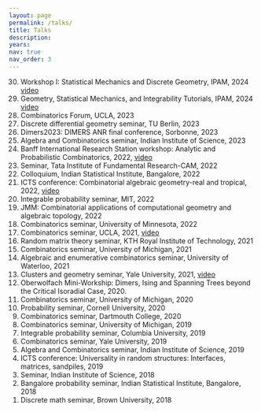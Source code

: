 ```yaml
---
layout: page
permalink: /talks/
title: Talks
description: 
years: 
nav: true
nav_order: 3
---
```


<ol reversed>
<li>Workshop I: Statistical Mechanics and Discrete Geometry, IPAM, 2024  <a href="https://www.youtube.com/watch?v=gIrvEMnSzkM">video</a></li>
<li>Geometry, Statistical Mechanics, and Integrability Tutorials, IPAM, 2024  <a href="https://www.youtube.com/watch?v=IGP9meEIjpc&t=3550s">video</a></li>
<li>Combinatorics Forum, UCLA, 2023 </li>
<li>Discrete differential geometry seminar, TU Berlin, 2023</li>
<li>Dimers2023: DIMERS ANR final conference, Sorbonne, 2023</li>
<li>Algebra and Combinatorics seminar, Indian Institute of Science, 2023</li>
<li>Banff International Research Station workshop: Analytic and Probabilistic Combinatorics, 2022, <a href="https://www.birs.ca/events/2022/5-day-workshops/22w5004/videos/watch/202211171433-George.html">video</a></li>
<li>Seminar, Tata Institute of Fundamental Research-CAM, 2022</li>
<li>Colloquium, Indian Statistical Institute, Bangalore, 2022</li>
<li>ICTS conference: Combinatorial algebraic geometry-real and tropical, 2022, <a href="https://www.youtube.com/watch?v=tccmW_b9afQ&amp;ab_channel=InternationalCentreforTheoreticalSciences">video</a> </li>
<li>Integrable probability seminar, MIT, 2022</li>
<li>JMM: Combinatorial applications of computational geometry and algebraic topology, 2022</li>
<li>Combinatorics seminar, University of Minnesota, 2022</li>
<li>Combinatorics seminar, UCLA, 2021, <a href="https://www.youtube.com/watch?v=t0mFyJK1k1k&amp;ab_channel=UCLACombinatoricsSeminar">video</a> </li>
<li>Random matrix theory seminar, KTH Royal Institute of Technology, 2021</li>
<li>Combinatorics seminar, University of Michigan, 2021</li>
<li>Algebraic and enumerative combinatorics seminar, University of Waterloo, 2021</li>
<li>Clusters and geometry seminar, Yale University, 2021, <a href="https://drive.google.com/file/d/1gdcItx4hFgJ1TkDOWPdXfM8JJLuynMG5/view">video</a></li>
<li>Oberwolfach Mini-Workship: Dimers, Ising and Spanning Trees beyond the Critical Isoradial Case, 2020.</li>
<li>Combinatorics seminar, University of Michigan, 2020</li>
<li>Probability seminar, Cornell University, 2020</li>
<li>Combinatorics seminar, Dartmouth College, 2020</li>
<li>Combinatorics seminar, University of Michigan, 2019</li>
<li>Integrable probability seminar, Columbia University, 2019</li>
<li>Combinatorics seminar, Yale University, 2019</li>
<li>Algebra and Combinatorics seminar, Indian Institute of Science, 2019</li>
<li>ICTS conference: Universality in random structures: Interfaces, matrices, sandpiles, 2019</li>
<li>Seminar, Indian Institute of Science, 2018</li>
<li>Bangalore probability seminar, Indian Statistical Institute, Bangalore, 2018</li>
<li>Discrete math seminar, Brown University, 2018</li>
</ol>